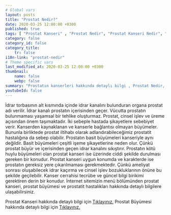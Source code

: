 ```yaml
---
# Global vars
layout: posts
title: "Prostat Nedir?"
date: 2020-03-25 12:00:00 +0300
published: true
tags: [ "Prostat Kanseri" , "Prostat Nedir", "Prostat Kanseri Nedir", "Prostat kanseri teşhisİ", "Prostat kanseri tedavisi", "Prostat kanseri ameliyatı", "Prostat kanseri belirtileri", " Prostat Kanseri aktif izlem", "Prostat kanseri komplikasyonları", "Prostat Kanseri Lenf düğümleri", "Prostat Kanseri yan etkileri" , "Prostat Kanseri genetik" , "Prostat Kanseri Muayene" , "Prostat Kanseri PSA Testi" , "Prostat kanseri biyopsisi", "Prostat Kanseri açık ameliyatı" , "Prostat kanseri radyoterapi", " Prostat kanseri kapalı ameliyatı" , "Prostat kanseri ne zaman" ]
category: false
category_id: false
category_title:
    tr: false
i18n-link: "prostat-nedir"
# Theme specific vars
last_modified_at: 2020-03-25 12:00:00 +0300
thumbnail:
    name: false
    webp: false
summary: "Prostatın kanserleri hakkında detaylı bilgi , Prostat Nedir, Prostat Kanseri Nedir, Prostat kanseri teşhisi ve tedavisi, Prostat kanseri ameliyat teknikleri, Prostat kanseri belirtileri, Güncel tedavi yöntemleri, Aktif izlem nedir, Prostat kanseri komplikasyonları ve tedavileri, Lenf düğümlerinin çıkartılması."
youtubeId: false
---
```






İdrar torbasının alt kısmında içinde idrar kanalını bulunduran organa prostat adı verilir. İdrar kanalı prostatın içerisinden geçer. Vücutta prostatın bulunmaması yaşamsal bir tehlike oluşturmaz. Prostat, cinsel işlev ve üreme açısından önem taşımaktadır. İki sebeple hastada şikayetlere sebebiyet verir. Kanserden kaynaklanan ve kanserle bağlantısı olmayan büyümeler. Bununla birliktede prostat iltihabı olarak adlandırabileceğimiz prostatit hastalığına da sebep olabilir. Prostatın basit büyümeleri kanseriyle aynı değildir. Basit büyümeleri çeşitli işeme şikayetlerine neden olur. Çünkü prostat büyür ve içerisinden geçen idrar kanalını sıkıştırır. Prostatın kötü huylu büyümeleri olan prostat kanseri ise üzerinde ciddi şekilde durulması gereken bir konudur. Prostat kanseri uygun konumda ve karakterde ise prostatın gereksiz yere çıkarılmaması gerekmektedir. Çünkü ameliyat sonrası oluşabilecek idrar kaçırma ve cinsel işlev bozukluklarının önüne bu şekilde geçilebilir. Kanser cerrahisi tecrübe ve güncel bilgi birikimi gerektiren derin bir konudur. İnternet sitemizin menü bölümünden prostat kanseri, prostat büyümesi ve prostatit hastalıkları hakkında detaylı bilgilere ulaşabilirsiniz.



Prostat Kanseri hakkında detaylı bilgi için [Tıklayınız.](https://www.onoluroloji.com/prostat-kanseri)
Prostat Büyümesi hakkında detaylı bilgi için [Tıklayınız.](https://www.onoluroloji.com/prostat-buyumesi)
